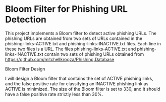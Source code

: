 # Bloom Filter for Phishing URL Detection

This project implements a Bloom filter to detect active phishing URLs. The phishing URLs are obtained from two sets of URLs contained in the phishing-links-ACTIVE.txt and phishing-links-INACTIVE.txt files. Each line in these two files is a URL. The files phishing-links-ACTIVE.txt and phishing-links-INACTIVE.txt contain two sets of phishing URLs obtained from https://github.com/mitchellkrogza/Phishing.Database

Bloom Filter Design

I will design a Bloom filter that contains the set of ACTIVE phishing links, and the false positive rate for classifying an INACTIVE phishing link as ACTIVE is minimized. The size of the Bloom filter is set to 330, and it should have a false positive rate strictly less than 30%.
